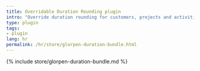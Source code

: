 ```yaml
---
title: Overridable Duration Rounding plugin
intro: "Override duration rounding for customers, projects and activities"
type: plugin
tags:
- plugin
lang: hr
permalink: /hr/store/glorpen-duration-bundle.html
---
```


{% include store/glorpen-duration-bundle.md %}
